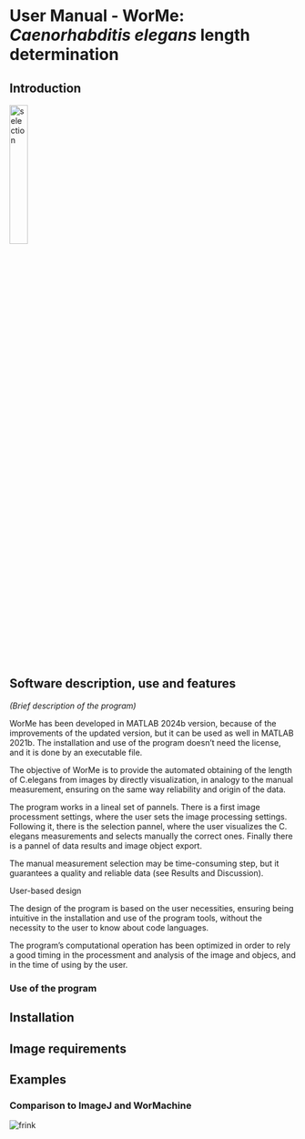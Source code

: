 # User Manual - WorMe: *Caenorhabditis elegans* length determination



## Introduction

<img src="https://github.com/user-attachments/assets/6ab47a84-05d1-444f-97ac-4e5edccb1be6" alt="selection" width="25%">




## Software description, use and features

*(Brief description of the program)*

WorMe has been developed in MATLAB 2024b version, because of the improvements of the updated version, but it can be used as well in MATLAB 2021b. The installation and use of the program doesn’t need the license, and it is done by an executable file.

The objective of WorMe is to provide the automated obtaining of the length of C.elegans from images by directly visualization, in analogy to the manual measurement, ensuring on the same way reliability and origin of the data.

The program works in a lineal set of pannels. There is a first image processment settings, where the user sets the image processing settings. Following it, there is the selection pannel, where the user visualizes the C. elegans measurements and selects manually the correct ones. Finally there is a pannel of data results and image object export. 

The manual measurement selection may be time-consuming step, but it guarantees a quality and reliable data (see Results and Discussion). 

User-based design

The design of the program is based on the user necessities, ensuring being intuitive in the installation and use of the program tools, without the necessity to the user to know about code languages.

The program’s computational operation has been optimized in order to rely a good timing in the processment and analysis of the image and objecs, and in the time of using by the user.




### Use of the program

## Installation

## Image requirements



## Examples

### Comparison to ImageJ and WorMachine



![frink](https://github.com/user-attachments/assets/ea355d3d-a75d-4a51-b417-25189e28b717)
